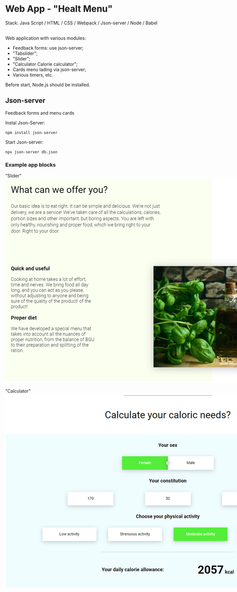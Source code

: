 # Web App - "Healt Menu"

Stack: Java Script / HTML / CSS / Webpack / Json-server / Node / Babel

\
Web application with various modules:
- Feedback forms: use json-server;
- "Tabslider";
- "Slider";
- "Calculator Calorie calculator";
- Сards menu lading via json-server;
- Various timers, etc.

Before start, Node.js should be installed.

## Json-server

Feedback forms and menu cards

Instal Json-Server:
```
npm install json-server
```

Start Json-server:
```
npx json-server db.json
```


### Example app blocks

"Slider"\
<img style="max-width:50vh;" src="./img/readme/slider.png" height="" alt="Slider"/> 

"Calculator"\
<img style="max-width:50vh;" src="./img/readme/calc.png" height="" alt="Calculator"/> 

